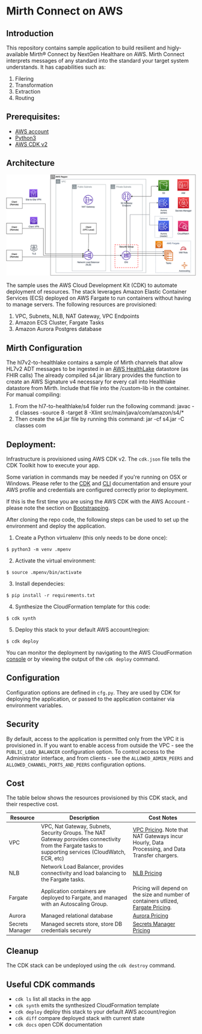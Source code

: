 
# Mirth Connect on AWS

## Introduction
This repository contains sample application to build resilient and higly-available Mirth® Connect by NextGen Healthare on AWS. Mirth Connect interprets messages of any standard into the standard your target system understands. It has capabilities such as:
1. Filering
2. Transformation
3. Extraction
4. Routing

## Prerequisites: ##
- [AWS account](https://aws.amazon.com/premiumsupport/knowledge-center/create-and-activate-aws-account/)
- [Python3](https://www.python.org/) 
- [AWS CDK v2](https://docs.aws.amazon.com/cdk/v2/guide/getting_started.html#getting_started_prerequisites)

## Architecture

![Architecture](images/mirthonaws_architecture.png)

The sample uses the AWS Cloud Development Kit (CDK) to automate deployment of resources. The stack leverages Amazon Elastic Container Services (ECS) deployed on AWS Fargate to run containers without having to manage servers. The following resources are provisioned:
1. VPC, Subnets, NLB, NAT Gateway, VPC Endpoints
2. Amazon ECS Cluster, Fargate Tasks
3. Amazon Aurora Postgres database

## Mirth Configuration

The hl7v2-to-healthlake contains a sample of Mirth channels that allow HL7v2 ADT messages to be ingested in an [AWS HealthLake](https://aws.amazon.com/healthlake/) datastore (as FHIR calls)
The already compiled s4.jar library provides the function to create an AWS Signature v4 necessary for every call into Healthlake datastore from Mirth. Include that file into the /custom-lib in the container.
For manual compiling:
 1. From the hl7-to-healthlake/s4 folder run the following command:
    javac -d classes -source 8 -target 8 -Xlint src/main/java/com/amazon/s4/*
 2. Then create the s4.jar file by running this command:
    jar -cf s4.jar -C classes com

## Deployment:

Infrastructure is provisioned using AWS CDK v2. The `cdk.json` file tells the CDK Toolkit how to execute your app. 

Some variation in commands may be needed if you're running on OSX or Windows. Please refer to the [CDK](https://docs.aws.amazon.com/cdk/v2/guide/getting_started.html) and [CLI](https://docs.aws.amazon.com/cli/latest/userguide/cli-chap-getting-started.html) documentation and ensure your AWS profile and credentials are configured correctly prior to deployment.

If this is the first time you are using the AWS CDK with the AWS Account - please note the section on [Bootstrapping](https://docs.aws.amazon.com/cdk/v2/guide/getting_started.html#getting_started_bootstrap).

After cloning the repo code, the following steps can be used to set up the environment and deploy the application.

1. Create a Python virtualenv (this only needs to be done once):

```
$ python3 -m venv .mpenv
```

2. Activate the virtual environment:
```
$ source .mpenv/bin/activate
```

3. Install dependecies:
```
$ pip install -r requirements.txt
```

4. Synthesize the CloudFormation template for this code:
```
$ cdk synth
```

5. Deploy this stack to your default AWS account/region:
```
$ cdk deploy
```

You can monitor the deployment by navigating to the AWS CloudFormation [console](https://console.aws.amazon.com/cloudformation/) or by viewing the output of the `cdk deploy` command.

## Configuration

Configuration options are defined in `cfg.py`. They are used by CDK for deploying the application, or passed to the application container via environment variables.

## Security

By default, access to the application is permitted only from the VPC it is provisioned in. If you want to enable access from outside the VPC - see the `PUBLIC_LOAD_BALANCER` configuration option. To control access to the Administrator interface, and from clients - see the `ALLOWED_ADMIN_PEERS` and `ALLOWED_CHANNEL_PORTS_AND_PEERS` configuration options.

## Cost

The table below shows the resources provisioned by this CDK stack, and their respective cost.

|Resource|Description|Cost Notes|
|--------|-----------|----------|
| VPC | VPC, Nat Gateway, Subnets, Security Groups. The NAT Gateway porovides connectivity from the Fargate tasks to supporting services (CloudWatch, ECR, etc) | [VPC Pricing](https://aws.amazon.com/vpc/pricing/). Note that NAT Gateways incur Hourly, Data Processing, and Data Transfer chargers. |
| NLB | Network Load Balancer, provides connectivity and load balancing to the Fargate tasks. | [NLB Pricing](https://aws.amazon.com/elasticloadbalancing/pricing/)|
| Fargate | Application containers are deployed to Fargate, and managed with an Autoscaling Group. | Pricing will depend on the size and number of containers utlized, [Fargate Pricing](https://aws.amazon.com/fargate/pricing/).|
| Aurora | Managed relational database | [Aurora Pricing](https://aws.amazon.com/rds/aurora/pricing/)|
| Secrets Manager | Managed secrets store, store DB credentials securely | [Secrets Manager Pricing](https://aws.amazon.com/secrets-manager/pricing/)

## Cleanup

The CDK stack can be undeployed using the `cdk destroy` command.

## Useful CDK commands

 * `cdk ls`          list all stacks in the app
 * `cdk synth`       emits the synthesized CloudFormation template
 * `cdk deploy`      deploy this stack to your default AWS account/region
 * `cdk diff`        compare deployed stack with current state
 * `cdk docs`        open CDK documentation

 
